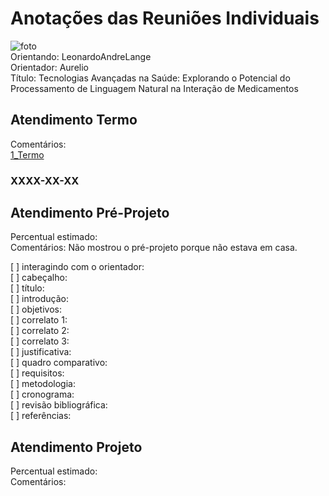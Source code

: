 # Anotações das Reuniões Individuais  

![foto](foto.png "foto")  
Orientando: LeonardoAndreLange  
Orientador: Aurelio  
Título: Tecnologias Avançadas na Saúde: Explorando o Potencial do Processamento de Linguagem Natural na Interação de Medicamentos  

## Atendimento Termo  

Comentários:  
[1_Termo](1_Termo.pdf "1_Termo")  

### XXXX-XX-XX

## Atendimento Pré-Projeto  

Percentual estimado:  
Comentários: Não mostrou o pré-projeto porque não estava em casa.  
 
[ ] interagindo com o orientador:  
[ ] cabeçalho:  
[ ] título:  
[ ] introdução:  
[ ] objetivos:  
[ ] correlato 1:  
[ ] correlato 2:  
[ ] correlato 3:  
[ ] justificativa:  
[ ] quadro comparativo:  
[ ] requisitos:  
[ ] metodologia:  
[ ] cronograma:  
[ ] revisão bibliográfica:  
[ ] referências:  

## Atendimento Projeto  

Percentual estimado:  
Comentários:  
